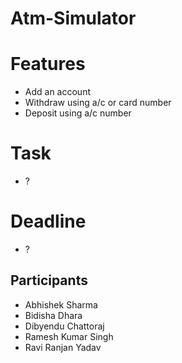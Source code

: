 # Atm-Simulator
# Features
+ Add an account
+ Withdraw using a/c or card number
+ Deposit using a/c number
# Task
+ ?
# Deadline
+ ?
## Participants
+ Abhishek Sharma
+ Bidisha Dhara
+ Dibyendu Chattoraj
+ Ramesh Kumar Singh
+ Ravi Ranjan Yadav
